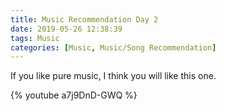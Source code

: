```yaml
---
title: Music Recommendation Day 2
date: 2019-05-26 12:38:39
tags: Music
categories: [Music, Music/Song Recommendation]
---
```


If you like pure music, I think you will like this one.

{% youtube a7j9DnD-GWQ %}
